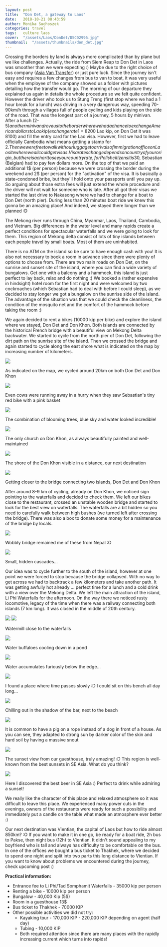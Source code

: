 ```yaml
---
layout: post
title:  "Don Det, a gateway to Laos"
date:   2018-10-21 08:43:59
author: Monika Suchoszek
categories: travel
tags:	culture laos
cover:  "/assets/Laos/DonDet/DSC02996.jpg"
thumbnail:  "/assets/thumbnails/don_det.jpg"
---
```


Crossing the borders by land is always more complicated than by plane but we like challenges. Actually, the ride 
from Siem Reap to Don Det in Laos was smoother than we were expecting :) Maybe due to the right choice of bus 
company (<a href="http://asiavantransfer.com/">Asia Van Transfer</a>) or just pure luck. Since the journey 
isn't easy and requires a few changes from bus to van to boat, it was very useful when the employee of the 
company showed us a folder with pictures detailing how the transfer would go. The morning of our departure they 
explained us again in details the whole procedure so we felt quite confident. However the driver who took us 
to Stung Treng (first stop where we had a 1 hour break for a lunch) was driving in a very dangerous way, speeding 
70-90km/h through a villages full of people cycling and kids playing on the side of the road. That was the longest 
part of a journey, 5 hours by minivan. After a lunch (2-5$) another minivan drove us to the border where we had a 
chance to exchange American dollars to Lao kip (exchange rate 1$ = 8200 Lao kip, on Don Det it was 8100) and fill 
the entry card for the Lao visa. However, first we had to leave officially Cambodia what means getting a stamp for 
2$. Then we were free to walk with our luggage to arrivals of immigration office on Lao site where we all could get 
visas. Visa rates change depends on country of your origin, but there is a chart to see your country rate, for 
Polish citizens it is 30$, Sebastian (Belgian) had to pay few dollars more. On the top of that we paid an additional 
1$ (per person) because we were crossing the border during the weekend and 2$ (per person) for the "activation" of 
the visa. It is basically a state-condoned bribe, but they'll hold onto your passports until you pay up. So arguing 
about those extra fees will just extend the whole procedure and the driver will not wait for someone who is late. 
After all got their visas we started the last drive to Nakasong where we had to change for a boat to Don Det (north 
pier). During less than 20 minutes boat ride we knew this gonna be an amazing place! And indeed, we stayed there 
longer than we planned :D

The Mekong river runs through China, Myanmar, Laos, Thailand, Cambodia, and Vietnam. Big differences in the water 
level and many rapids create a perfect conditions for spectacular waterfalls and we were going to look for them. 
This region of Mekong delta consist of lots of tiny islands between each people travel by small boats. Most of 
them are uninhabited.

There is no ATM on the island so be sure to have enough cash with you! It is also not necessary to book a room 
in advance since there were plenty of options to choose from. There are two main roads on Don Det, on the sunrise 
and sunset site of the island, where you can find a wide variety of bungalows. Get one with a balcony and a hammock, 
this island is just perfect to lay back, relax and do nothing :) We booked a (rather expensive in hindsight) hotel 
room for the first night and were welcomed by two cockroaches (which Sebastian had to deal with before I could 
sleep),&nbsp;as we decided to stay longer we got a bungalow on the sunrise side of the island. The advantage of the 
situation was that we could check the&nbsp;cleanliness, the condition of the mosquito net and the comfort of the 
hammock before taking the room :)

We again decided to rent a bikes (10000 kip per bike) and explore the island where we stayed, Don Det and 
Don Khon. Both islands are connected by the historical French bridge with a beautiful view on Mekong Delta 
backwater. We started to cycle from the north pier of Don Det, following the dirt path on the sunrise site of 
the island. Then we crossed the bridge and again started to cycle along the east shore what is indicated on the 
map by increasing number of kilometers.

<img src="/assets/Laos/DonDet/Map-of-DonDet.jpg">
<p class="caption">As indicated on the map, we cycled around 20km on both Don Det and Don Khon</p>
<img src="/assets/Laos/DonDet/DSC02989.jpg">
<p class="caption">Even cows were running away in a hurry when they saw Sebastian's tiny red bike with a pink basket</p>
<img src="/assets/Laos/DonDet/DSC02996.jpg">
<p class="caption">The combination of blooming trees, blue sky and water looked incredible!</p>
<img src="/assets/Laos/DonDet/DSC03020.jpg">
<p class="caption">The only church on Don Khon, as always beautifully painted and well-maintained</p>
<img src="/assets/Laos/DonDet/DSC03003.jpg">
<p class="caption">The shore of the Don Khon visible in a distance, our next destination</p>
<img src="/assets/Laos/DonDet/most.jpg">
<p class="caption">Getting closer to the bridge connecting two islands, Don Det and Don Khon</p>

After around 8-9 km of cycling, already on Don Khon, we noticed sign pointing to the waterfalls and decided to 
check them. We left our bikes close to the restaurant, crossed an unstable wooden bridge and started to look for 
the best view on waterfalls. The waterfalls are a bit hidden so you need to carefully walk between high bushes 
(we turned left after crossing the bridge). There was also a box to donate some money for a maintenance of the 
bridge by locals.

<img src="/assets/Laos/DonDet/DSC03033.jpg" />
<p class="caption">Wobbly bridge remained me of these from Nepal :O</p>
<img src="/assets/Laos/DonDet/DSC03029.jpg" />
<p class="caption">Small, hidden cascades...</p>

Our idea was to cycle further to the south of the island, however at one point we were forced to stop because the 
bridge collapsed. With no way to get across we had to backtrack a few kilometers and take another path. It was 
getting awfully hot already ... perfect time for a lunch and a cold drink with a view over the Mekong Delta. We 
left the main attraction of the island, Li Phi Waterfalls for the afternoon. On the way there we noticed rusty 
locomotive, legacy of the time when there was a railway connecting both islands (7 km long). It was closed in the
middle of 20th century.

<img src="/assets/Laos/DonDet/IMG_20180408_125016225.jpg">
<img src="/assets/Laos/DonDet/DSC03054.jpg">
<p class="caption">Watermill close to the waterfalls</p>
<img src="/assets/Laos/DonDet/DSC03070.jpg">
<p class="caption">Water buffaloes cooling down in a pond</p>
<img src="/assets/Laos/DonDet/DSC03074.jpg">
<p class="caption">Water accumulates furiously below the edge...</p>
<img src="/assets/Laos/DonDet/IMG_20180408_134204158.jpg">
<p class="caption">I found a place where time passes slowly :D I could sit on this bench all day long...</p>
<img src="/assets/Laos/DonDet/IMG_20180408_140729160.jpg">
<p class="caption">Chilling out in the shadow of the bar, next to the beach</p>
<img src="/assets/Laos/DonDet/DSC03103.jpg">
<p class="caption">It is common to have a pig on a rope instead of a dog in front of a house. As you can see, 
they adapted to strong sun by darker color of the skin and hard soil by having a massive snout</p>
<img src="/assets/Laos/DonDet/DSC03089.jpg">
<p class="caption">The sunset view from our guesthouse, truly amazing! :D This region is well-known from the best 
sunsets in SE Asia. What do you think?</p>
<img src="/assets/Laos/DonDet/IMG_20180409_184526029.jpg">
<p class="caption">Here I discovered the best beer in SE Asia :) Perfect to drink while admiring a sunset!</p>

We really like the character of this place and relaxed atmosphere so it was difficult to leave this place. We 
experienced many power cuts in the evenings, owners of the restaurants were ready for such a possibility and 
immediately put a candle on the table what made an atmosphere ever better :)

Our next destination was Vientian, the capital of Laos but how to ride almost 850km? :O If you want to make it in 
one go, be ready for a boat ride, 2h bus to Pakse, then night bus (12h) to Vientian. It didn't sound appealing to 
my boyfriend who is tall and always has difficulty to be comfortable on the bus. In one of the offices we bought 
a bus ticket to Thakhek, where we decided to spend one night and split into two parts this long distance to Vientian. If you want to know about problems we encountered during the journey, check upcoming post :)


__Practical information:__

  * Entrance fee to Li Phi/Tad Somphamit Waterfalls - 35000 kip per person
  * Renting a bike - 10000 kip per person
  * Bungalow - 40,000 Kip (5$)
  * Room in a guesthouse 13$
  * Bus ticket to Thakhek - 70000 KIP
  * Other possible activities we did not try:
    * Kayaking tour - 170,000 KIP - 220,000 KIP depending on agent (half day)
    * Tubing - 10,000 KIP
    * Both required attention since there are many places with the rapidly increasing current which turns into rapids!
